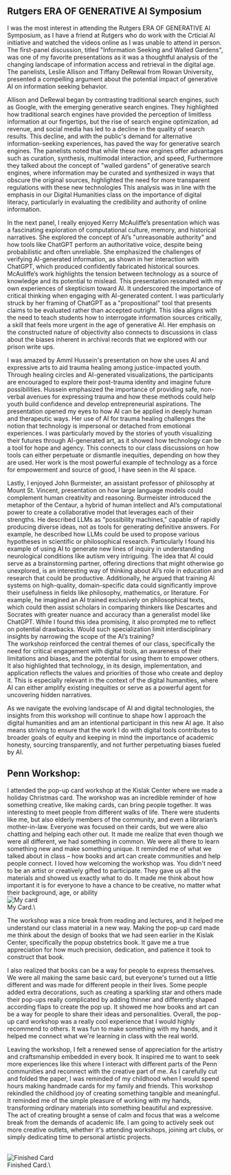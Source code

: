 ## Rutgers ERA OF GENERATIVE AI Symposium

I was the most interest in attending the Rutgers ERA OF GENERATIVE AI Symposium, as I have a friend at Rutgers who do work with the Crticial AI initiative and watched the videos online as I was unable to attend in person. The first-panel discussion, titled "Information Seeking and Walled Gardens", was one of my favorite presentations as it was a thoughtful analysis of the changing landscape of information access and retrieval in the digital age. The panelists, Leslie Allison and Tiffany DeRewal from Rowan University, presented a compelling argument about the potential impact of generative AI on information seeking behavior.    

Allison and DeRewal began by contrasting traditional search engines, such as Google, with the emerging generative search engines. They highlighted how traditional search engines have provided the perception of limitless information at our fingertips, but the rise of search engine optimization, ad revenue, and social media has led to a decline in the quality of search results.  This decline, and with the public's demand for alternative information-seeking experiences, has paved the way for generative search engines. The panelists noted that while these new engines offer advantages such as curation, synthesis, multimodal interaction, and speed, Furthermore they talked about the concept of "walled gardens" of generative search engines, where information may be curated and synthesized in ways that obscure the original sources, highlighted the need for more transparent regulations with these new technologies  This analysis was in line with the emphasis in our Digital Humanities class on the importance of digital literacy, particularly in evaluating the credibility and authority of online information.   

In the next panel, I really enjoyed  Kerry McAuliffe’s presentation which was a fascinating exploration of computational culture, memory, and historical narratives. She explored the concept of AI’s "unreasonable authority" and how tools like ChatGPT perform an authoritative voice, despite being probabilistic and often unreliable. She emphasized the challenges of verifying AI-generated information, as shown in her interaction with ChatGPT, which produced confidently fabricated historical sources. McAuliffe’s work highlights the tension between technology as a source of knowledge and its potential to mislead. This presentation resonated with my own experiences of skepticism toward AI. It underscored the importance of critical thinking when engaging with AI-generated content. I was particularly struck by her framing of ChatGPT as a "propositional" tool that presents claims to be evaluated rather than accepted outright. This idea aligns with the need to teach students how to interrogate information sources critically, a skill that feels more urgent in the age of generative AI. Her emphasis on the constructed nature of objectivity also connects to discussions in class about the biases inherent in archival records that we explored with our prison write ups.

I was amazed by Amml Hussein's presentation on how she uses AI and expressive arts to aid trauma healing among justice-impacted youth. Through healing circles and AI-generated visualizations, the participants are encouraged to explore their post-trauma identity and imagine future possibilities. Hussein emphasized the importance of providing safe, non-verbal avenues for expressing trauma and how these methods could help youth build confidence and develop entrepreneurial aspirations. The presentation opened my eyes to how AI can be applied in deeply human and therapeutic ways. Her use of AI for trauma healing challenges the notion that technology is impersonal or detached from emotional experiences. I was particularly moved by the stories of youth visualizing their futures through AI-generated art, as it showed how technology can be a tool for hope and agency. This connects to our class discussions on how tools can either perpetuate or dismantle inequities, depending on how they are used. Her work is the most powerful example of technology as a force for empowerment and source of good, I have seen in the AI space. 

Lastly, I enjoyed John Burmeister, an assistant professor of philosophy at Mount St. Vincent, presentation on how large language models could complement human creativity and reasoning. Burmeister introduced the metaphor of the Centaur, a hybrid of human intellect and AI’s computational power to create a collaborative model that leverages each of their strengths. He described LLMs as "possibility machines," capable of rapidly producing diverse ideas, not as tools for generating definitive answers. For example, he described how LLMs could be used to propose various hypotheses in scientific or philosophical research. Particularly I found his example of using AI to generate new lines of inquiry in understanding neurological conditions like autism very intriguing. The idea that AI could serve as a brainstorming partner, offering directions that might otherwise go unexplored, is an interesting way of thinking about AI’s role in education and research that could be productive. Additionally, he argued that training AI systems on high-quality, domain-specific data could significantly improve their usefulness in fields like philosophy, mathematics, or literature. For example, he imagined an AI trained exclusively on philosophical texts, which could then assist scholars in comparing thinkers like Descartes and Socrates with greater nuance and accuracy than a generalist model like ChatGPT. While I found this idea promising, it also prompted me to reflect on potential drawbacks. Would such specialization limit interdisciplinary insights by narrowing the scope of the AI’s training?	
The workshop reinforced the central themes of our class, specifically the need for critical engagement with digital tools, an awareness of their limitations and biases, and the potential for using them to empower others. It also highlighted that technology, in its design, implementation, and application reflects the values and priorities of those who create and deploy it. This is especially relevant in the context of the digital humanities, where AI can either amplify existing inequities or serve as a powerful agent for uncovering hidden narratives.

As we navigate the evolving landscape of AI and digital technologies, the insights from this workshop will continue to shape how I approach the digital humanities and am an intentional participant in this new AI age. It also means striving to ensure that the work I do with digital tools contributes to broader goals of equity and keeping in mind the importance of academic honesty, sourcing transparently, and not further perpetuating biases fueled by AI. 


## Penn Workshop: 
I attended the pop-up card workshop at the Kislak Center where we made a holiday Christmas card. The workshop was an incredible reminder of how something creative, like making cards, can bring people together. It was interesting to meet people from different walks of life. There were students like me, but also elderly members of the community, and even a librarian’s mother-in-law. Everyone was focused on their cards, but we were also chatting and helping each other out. It made me realize that even though we were all different, we had something in common. We were all there to learn something new and make something unique. It reminded me of what we talked about in class – how books and art can create communities and help people connect. I loved how welcoming the workshop was. You didn't need to be an artist or creatively gifted to participate. They gave us all the materials and showed us exactly what to do. It made me think about how important it is for everyone to have a chance to be creative, no matter what their background, age, or ability
\
![My card](./card.jpeg)\
My Card.\

The workshop was a nice break from reading and lectures, and it helped me understand our class material in a new way. Making the pop-up card made me think about the design of books that we had seen earlier in the Kislak Center, specifically the popup obstetrics book. It gave me a true appreciation for how much precision, dedication, and patience it took to construct that book. 

I also realized that books can be a way for people to express themselves. We were all making the same basic card, but everyone's turned out a little different and was made for different people in their lives.  Some people added extra decorations, such as creating a sparkling star and others made their pop-ups really complicated by adding thinner and differently shaped according flaps to create the pop up. It showed me how books and art can be a way for people to share their ideas and personalities. Overall, the pop-up card workshop was a really cool experience that I would highly recommend to others. It was fun to make something with my hands, and it helped me connect what we're learning in class with the real world. 

Leaving the workshop, I felt a renewed sense of appreciation for the artistry and craftsmanship embedded in every book. It inspired me to want to seek more experiences like this where I interact with different parts of the Penn communities and reconnect with the creative part of me. As I carefully cut and folded the paper, I was reminded of my childhood when I would spend hours making handmade cards for my family and friends. This workshop rekindled the childhood joy of creating something tangible and meaningful. It reminded me of the simple pleasure of working with my hands, transforming ordinary materials into something beautiful and expressive. The act of creating brought a sense of calm and focus that was a welcome break from the demands of academic life. I am going to actively seek out more creative outlets, whether it's attending workshops, joining art clubs, or simply dedicating time to personal artistic projects.

\
![Finished Card](./card2.jpeg)\
Finished Card.\

